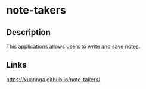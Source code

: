 # note-takers

## Description
This applications allows users to write and save notes.

## Links
https://xuannga.github.io/note-takers/

